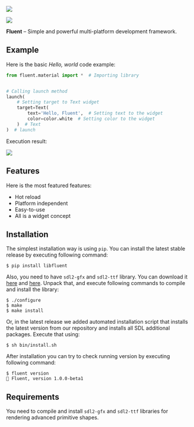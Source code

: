 ![](https://imgur.com/download/6hKZqiN/)

![](https://img.shields.io/pypi/v/libfluent?label=version)

**Fluent** – Simple and powerful multi-platform development framework.

## Example

Here is the basic *Hello, world* code example:

```python
from fluent.material import *  # Importing library


# Calling launch method
launch(
    # Setting target to Text widget
    target=Text(
        text='Hello, Fluent',  # Setting text to the widget
        color=color.white  # Setting color to the widget
    )  # Text
)  # launch
```

Execution result:

![](https://imgur.com/download/AahLtit/)

## Features

Here is the most featured features:

- Hot reload
- Platform independent
- Easy-to-use
- All is a widget concept

## Installation

The simplest installation way is using `pip`. You can install the latest stable release by executing following command:

```console
$ pip install libfluent
```

Also, you need to have `sdl2-gfx` and `sdl2-ttf` library. You can download it [here](http://www.ferzkopp.net/Software/SDL2_gfx/SDL2_gfx-1.0.4.zip) and [here](https://www.libsdl.org/projects/SDL_ttf/release/SDL2_ttf-2.0.15.zip). Unpack that, and execute following commands to compile and install the library:

```console
$ ./configure
$ make
$ make install
```

Or, in the latest release we added automated installation script that installs the latest version from our repository and installs all SDL additional packages. Execute that using:

```console
$ sh bin/install.sh
```

After installation you can try to check running version by executing following command:

```console
$ fluent version
🚀 Fluent, version 1.0.0-beta1
```

## Requirements

You need to compile and install `sdl2-gfx` and `sdl2-ttf` libraries for rendering advanced primitive shapes.
